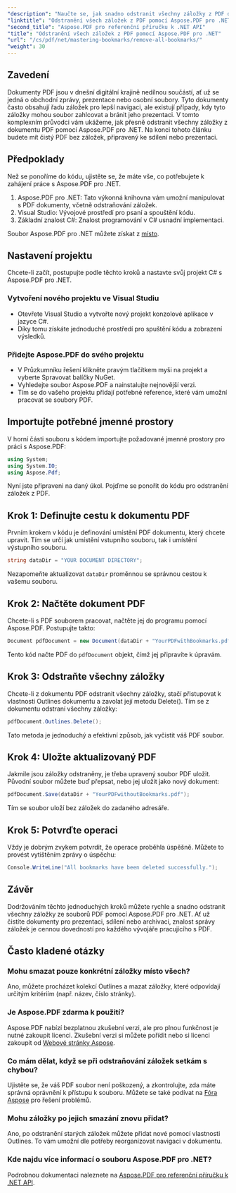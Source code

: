 ```yaml
---
"description": "Naučte se, jak snadno odstranit všechny záložky z PDF dokumentu pomocí Aspose.PDF pro .NET. Tento podrobný návod obsahuje podrobné pokyny."
"linktitle": "Odstranění všech záložek z PDF pomocí Aspose.PDF pro .NET"
"second_title": "Aspose.PDF pro referenční příručku k .NET API"
"title": "Odstranění všech záložek z PDF pomocí Aspose.PDF pro .NET"
"url": "/cs/pdf/net/mastering-bookmarks/remove-all-bookmarks/"
"weight": 30
---
```


## Zavedení

Dokumenty PDF jsou v dnešní digitální krajině nedílnou součástí, ať už se jedná o obchodní zprávy, prezentace nebo osobní soubory. Tyto dokumenty často obsahují řadu záložek pro lepší navigaci, ale existují případy, kdy tyto záložky mohou soubor zahlcovat a bránit jeho prezentaci. V tomto komplexním průvodci vám ukážeme, jak přesně odstranit všechny záložky z dokumentu PDF pomocí Aspose.PDF pro .NET. Na konci tohoto článku budete mít čistý PDF bez záložek, připravený ke sdílení nebo prezentaci.

## Předpoklady

Než se ponoříme do kódu, ujistěte se, že máte vše, co potřebujete k zahájení práce s Aspose.PDF pro .NET.

1. Aspose.PDF pro .NET: Tato výkonná knihovna vám umožní manipulovat s PDF dokumenty, včetně odstraňování záložek.
2. Visual Studio: Vývojové prostředí pro psaní a spouštění kódu.
3. Základní znalost C#: Znalost programování v C# usnadní implementaci.

Soubor Aspose.PDF pro .NET můžete získat z [místo](https://releases.aspose.com/pdf/net/).

## Nastavení projektu

Chcete-li začít, postupujte podle těchto kroků a nastavte svůj projekt C# s Aspose.PDF pro .NET.

### Vytvoření nového projektu ve Visual Studiu

- Otevřete Visual Studio a vytvořte nový projekt konzolové aplikace v jazyce C#.
- Díky tomu získáte jednoduché prostředí pro spuštění kódu a zobrazení výsledků.

### Přidejte Aspose.PDF do svého projektu

- V Průzkumníku řešení klikněte pravým tlačítkem myši na projekt a vyberte Spravovat balíčky NuGet.
- Vyhledejte soubor Aspose.PDF a nainstalujte nejnovější verzi.
- Tím se do vašeho projektu přidají potřebné reference, které vám umožní pracovat se soubory PDF.

## Importujte potřebné jmenné prostory

V horní části souboru s kódem importujte požadované jmenné prostory pro práci s Aspose.PDF:

```csharp
using System;
using System.IO;
using Aspose.Pdf;
```

Nyní jste připraveni na daný úkol. Pojďme se ponořit do kódu pro odstranění záložek z PDF.

## Krok 1: Definujte cestu k dokumentu PDF

Prvním krokem v kódu je definování umístění PDF dokumentu, který chcete upravit. Tím se určí jak umístění vstupního souboru, tak i umístění výstupního souboru.

```csharp
string dataDir = "YOUR DOCUMENT DIRECTORY";
```

Nezapomeňte aktualizovat `dataDir` proměnnou se správnou cestou k vašemu souboru.

## Krok 2: Načtěte dokument PDF

Chcete-li s PDF souborem pracovat, načtěte jej do programu pomocí Aspose.PDF. Postupujte takto:

```csharp
Document pdfDocument = new Document(dataDir + "YourPDFwithBookmarks.pdf");
```

Tento kód načte PDF do `pdfDocument` objekt, čímž jej připravíte k úpravám.

## Krok 3: Odstraňte všechny záložky

Chcete-li z dokumentu PDF odstranit všechny záložky, stačí přistupovat k vlastnosti Outlines dokumentu a zavolat její metodu Delete(). Tím se z dokumentu odstraní všechny záložky:

```csharp
pdfDocument.Outlines.Delete();
```

Tato metoda je jednoduchý a efektivní způsob, jak vyčistit váš PDF soubor.

## Krok 4: Uložte aktualizovaný PDF

Jakmile jsou záložky odstraněny, je třeba upravený soubor PDF uložit. Původní soubor můžete buď přepsat, nebo jej uložit jako nový dokument:

```csharp
pdfDocument.Save(dataDir + "YourPDFwithoutBookmarks.pdf");
```

Tím se soubor uloží bez záložek do zadaného adresáře.

## Krok 5: Potvrďte operaci

Vždy je dobrým zvykem potvrdit, že operace proběhla úspěšně. Můžete to provést vytištěním zprávy o úspěchu:

```csharp
Console.WriteLine("All bookmarks have been deleted successfully.");
```

## Závěr

Dodržováním těchto jednoduchých kroků můžete rychle a snadno odstranit všechny záložky ze souborů PDF pomocí Aspose.PDF pro .NET. Ať už čistíte dokumenty pro prezentaci, sdílení nebo archivaci, znalost správy záložek je cennou dovedností pro každého vývojáře pracujícího s PDF.

## Často kladené otázky

### Mohu smazat pouze konkrétní záložky místo všech?

Ano, můžete procházet kolekcí Outlines a mazat záložky, které odpovídají určitým kritériím (např. název, číslo stránky).

### Je Aspose.PDF zdarma k použití?

Aspose.PDF nabízí bezplatnou zkušební verzi, ale pro plnou funkčnost je nutné zakoupit licenci. Zkušební verzi si můžete pořídit nebo si licenci zakoupit od [Webové stránky Aspose](https://purchase.aspose.com/buy).

### Co mám dělat, když se při odstraňování záložek setkám s chybou?

Ujistěte se, že váš PDF soubor není poškozený, a zkontrolujte, zda máte správná oprávnění k přístupu k souboru. Můžete se také podívat na [Fóra Aspose](https://forum.aspose.com/c/pdf/9) pro řešení problémů.

### Mohu záložky po jejich smazání znovu přidat?

Ano, po odstranění starých záložek můžete přidat nové pomocí vlastnosti Outlines. To vám umožní dle potřeby reorganizovat navigaci v dokumentu.

### Kde najdu více informací o souboru Aspose.PDF pro .NET?

Podrobnou dokumentaci naleznete na [Aspose.PDF pro referenční příručku k .NET API](https://reference.aspose.com/pdf/net/).